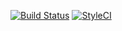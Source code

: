 [![Build Status](https://travis-ci.org/ladybirdweb/laravel-importer.svg?branch=master)](https://travis-ci.org/ladybirdweb/laravel-importer) [![StyleCI](https://github.styleci.io/repos/190863372/shield?branch=master)](https://github.styleci.io/repos/190863372)
